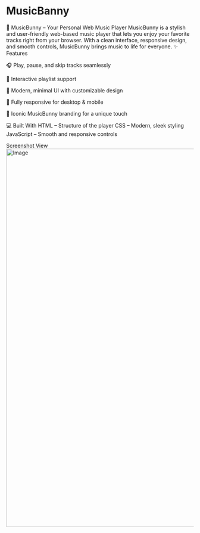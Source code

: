 # MusicBanny
🎵 MusicBunny – Your Personal Web Music Player MusicBunny is a stylish and user-friendly web-based music player that lets you enjoy your favorite tracks right from your browser. With a clean interface, responsive design, and smooth controls, MusicBunny brings music to life for everyone.
✨ Features

🎧 Play, pause, and skip tracks seamlessly

📜 Interactive playlist support

🎨 Modern, minimal UI with customizable design

📱 Fully responsive for desktop & mobile

🐇 Iconic MusicBunny branding for a unique touch

💻 Built With
HTML – Structure of the player
CSS – Modern, sleek styling
JavaScript – Smooth and responsive controls

Screenshot View
<img width="1919" height="1015" alt="Image" src="https://github.com/user-attachments/assets/b7e5d638-d6f5-4008-9d02-043aa54021eb" />
